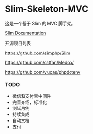 # Slim-Skeleton-MVC

<!--[![Build Status](https://travis-ci.org/dolphin836/Slim-Skeleton-MVC.svg?branch=master)](https://travis-ci.org/dolphin836/Slim-Skeleton-MVC)-->

这是一个基于 Slim 的 MVC 脚手架。

[Slim Documentation](https://www.slimframework.com/docs/start/installation.html)

开源项目列表

https://github.com/slimphp/Slim

https://github.com/catfan/Medoo/

https://github.com/vlucas/phpdotenv

### TODO

- 微信和支付宝中间件
- 完善介绍，标准化
- 测试用例
- 持续集成
- 自动文档
- 支付
